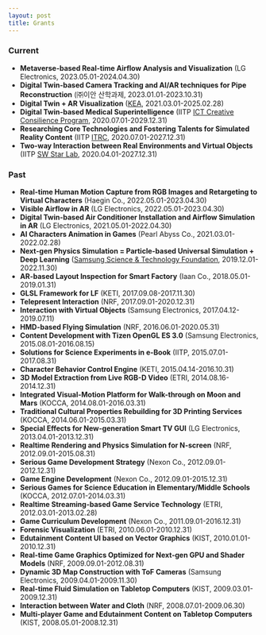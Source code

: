 ```yaml
---
layout: post
title: Grants
---
```


### Current
* **Metaverse-based Real-time Airflow Analysis and Visualization** (LG Electronics, 2023.05.01-2024.04.30)
* **Digital Twin-based Camera Tracking and AI/AR techniques for Pipe Reconstruction** (㈜이안 산학과제, 2023.01.01-2023.10.31)
* **Digital Twin + AR Visualization** ([KEA](http://www.xrpro.or.kr/), 2021.03.01-2025.02.28)
* **Digital Twin-based Medical Superintelligence** (IITP [ICT Creative Consilience Program](https://mpij.korea.ac.kr/mpij/intro/greeting.do), 2020.07.01-2029.12.31)
* **Researching Core Technologies and Fostering Talents for Simulated Reality Content** (IITP [ITRC](http://itrc.ewha.ac.kr/), 2020.07.01-2027.12.31)
* **Two-way Interaction between Real Environments and Virtual Objects** (IITP [SW Star Lab](http://swstarlab.kr/page/page02_02.php?c=lab36), 2020.04.01-2027.12.31)

### Past
* **Real-time Human Motion Capture from RGB Images and Retargeting to Virtual Characters** (Haegin Co., 2022.05.01-2023.04.30)
* **Visible Airflow in AR** (LG Electronics, 2022.05.01-2023.04.30)
* **Digital Twin-based Air Conditioner Installation and Airflow Simulation in AR** (LG Electronics, 2021.05.01-2022.04.30)
* **AI Characters Animation in Games** (Pearl Abyss Co., 2021.03.01-2022.02.28)
* **Next-gen Physics Simulation = Particle-based Universal Simulation + Deep Learning** ([Samsung Science & Technology Foundation](http://www.samsungstf.org/ssrfPr/researcher/viewResearcher.do?idx=240&pageIndex=6&searchCondition=all&searchKeyword=&searchResearchProgram=ICT&searchResearchDepth1=&searchResearchDepth2=&searchResearchBelong=&searchResearchSelectYear=&searchResearchState=), 2019.12.01-2022.11.30)
* **AR-based Layout Inspection for Smart Factory** (Iaan Co., 2018.05.01-2019.01.31)
* **GLSL Framework for LF** (KETI, 2017.09.08-2017.11.30)
* **Telepresent Interaction** (NRF, 2017.09.01-2020.12.31)
* **Interaction with Virtual Objects** (Samsung Electronics, 2017.04.12-2019.07.11)
* **HMD-based Flying Simulation** (NRF, 2016.06.01-2020.05.31)
* **Content Development with Tizen OpenGL ES 3.0** (Samsung Electronics, 2015.08.01-2016.08.15)
* **Solutions for Science Experiments in e-Book** (IITP, 2015.07.01-2017.08.31)
* **Character Behavior Control Engine** (KETI, 2015.04.14-2016.10.31)
* **3D Model Extraction from Live RGB-D Video** (ETRI, 2014.08.16-2014.12.31)
* **Integrated Visual-Motion Platform for Walk-through on Moon and Mars** (KOCCA, 2014.08.01-2016.03.31)
* **Traditional Cultural Properties Rebuilding for 3D Printing Services** (KOCCA, 2014.06.01-2015.03.31)
* **Special Effects for New-generation Smart TV GUI** (LG Electronics, 2013.04.01-2013.12.31)
* **Realtime Rendering and Physics Simulation for N-screen** (NRF, 2012.09.01-2015.08.31)
* **Serious Game Development Strategy** (Nexon Co., 2012.09.01-2012.12.31)
* **Game Engine Development** (Nexon Co., 2012.09.01-2015.12.31)
* **Serious Games for Science Education in Elementary/Middle Schools** (KOCCA, 2012.07.01-2014.03.31)
* **Realtime Streaming-based Game Service Technology** (ETRI, 2012.03.01-2013.02.28)
* **Game Curriculum Development** (Nexon Co., 2011.09.01-2016.12.31)
* **Forensic Visualization** (ETRI, 2010.06.01-2010.12.31)
* **Edutainment Content UI based on Vector Graphics** (KIST, 2010.01.01-2010.12.31)
* **Real-time Game Graphics Optimized for Next-gen GPU and Shader Models** (NRF, 2009.09.01-2012.08.31)
* **Dynamic 3D Map Construction with ToF Cameras** (Samsung Electronics, 2009.04.01-2009.11.30)
* **Real-time Fluid Simulation on Tabletop Computers** (KIST, 2009.03.01-2009.12.31)
* **Interaction between Water and Cloth** (NRF, 2008.07.01-2009.06.30)
* **Multi-player Game and Edutainment Content on Tabletop Computers** (KIST, 2008.05.01-2008.12.31)
